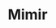 ---
codehost: https://github.com/https://github.com/grafana/mimir
facebook: https://facebook.com/grafana
logohandle: grafana_mimir
sort: mimir
title: Mimir
website: https://grafana.com/oss/mimir/
---